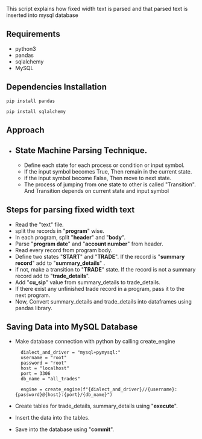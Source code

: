 This script explains how fixed width text is parsed and that parsed text is inserted into mysql database

Requirements
-
- python3
- pandas
- sqlalchemy
- MySQL 

Dependencies Installation
-
    pip install pandas

    pip install sqlalchemy

Approach
- 
- State Machine Parsing Technique.
  - 
  - Define each state for each process or condition or input symbol.
  - If the input symbol becomes True, Then remain in the current state.
  - if the input symbol become False, Then move to next state.
  - The process of jumping from one state to other is called "Transition". And Transition depends on current state and input symbol



Steps for parsing fixed width text
- 
- Read the "text" file.
- split the records in "**program**" wise.
- In each program, split "**header**" and "**body**".
- Parse "**program date**" and "**account number**" from header.
- Read every record from program body.
- Define two states "**START**" and "**TRADE**". If the record is "**summary record**" add to "**summary_details**" . 
- if not, make a transition to "**TRADE**" state. If the record is not a summary record add to "**trade_details**".
- Add "**cu_sip**" value from summary_details to trade_details.
- If there exist any unfinished trade record in a program, pass it to the next program.
- Now, Convert summary_details and trade_details into dataframes using pandas library.

Saving Data into MySQL Database
-
- Make database connection with python by calling create_engine

        dialect_and_driver = "mysql+pymysql:"
        username = "root"
        password = "root"
        host = "localhost"
        port = 3306
        db_name = "all_trades"

        engine = create_engine(f"{dialect_and_driver}//{username}:{password}@{host}:{port}/{db_name}")

- Create tables for trade_details, summary_details using "**execute**".
- Insert the data into the tables.
- Save into the database using "**commit**".

